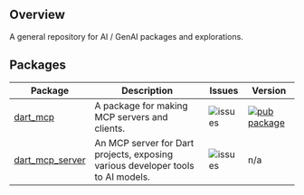 ## Overview

A general repository for AI / GenAI packages and explorations.

## Packages

| Package | Description | Issues | Version |
| --- | --- | --- | --- |
| [dart_mcp](pkgs/dart_mcp/) | A package for making MCP servers and clients. | ![issues][dart_mcp_issues] | [![pub package](https://img.shields.io/pub/v/dart_mcp.svg)](https://pub.dev/packages/dart_mcp) |
| [dart_mcp_server](pkgs/dart_mcp_server/) | An MCP server for Dart projects, exposing various developer tools to AI models. | ![issues][dart_mcp_server_issues] | n/a |


[dart_mcp_issues]: https://img.shields.io/github/issues-search?label=issues&query=is%3Aissue+is%3Aopen+label%3Apackage%3Adart_mcp+repo%3Adart-lang/ai
[dart_mcp_server_issues]: https://img.shields.io/github/issues-search?label=issues&query=is%3Aissue+is%3Aopen+label%3Apackage%3Adart_mcp_server+repo%3Adart-lang/ai

<!--
## Publishing automation

For information about our publishing automation and release process, see
https://github.com/dart-lang/ecosystem/wiki/Publishing-automation.

For additional information about contributing, see our
[contributing](CONTRIBUTING.md) page.
-->
